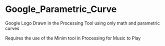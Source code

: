 # Google_Parametric_Curve
Google Logo Drawn in the Processing Tool using only math and parametric curves

Requires the use of the Minim tool in Processing for Music to Play
